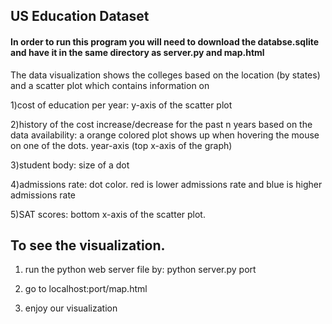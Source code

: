 ## US Education Dataset 

<h4> In order to run this program you will need to download the databse.sqlite and have it in the same directory as server.py and map.html </h4>

The data visualization shows the colleges based on the location (by states) and a scatter plot which contains information on 

1)cost of education per year: y-axis of the scatter plot

2)history of the cost increase/decrease for the past n years based on the data availability: a orange colored plot shows up when hovering the mouse on one of the dots. year-axis (top x-axis of the graph)

3)student body: size of a dot

4)admissions rate: dot color. red is lower admissions rate and blue is higher admissions rate

5)SAT scores: bottom x-axis of the scatter plot.

## To see the visualization.

1) run the python web server file by: python server.py port

2) go to localhost:port/map.html

3) enjoy our visualization

